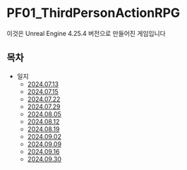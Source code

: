 # PF01_ThirdPersonActionRPG

이것은 Unreal Engine 4.25.4 버전으로 만들어진 게임입니다

## 목차
- 일지
   - [2024.07.13](https://github.com/jslee629/PF01_ThirdPersonActionRPG/blob/main/About/Start.md)
   - [2024.07.15](https://github.com/jslee629/PF01_ThirdPersonActionRPG/blob/main/About/1st_week.md)
   - [2024.07.22](https://github.com/jslee629/PF01_ThirdPersonActionRPG/blob/main/About/2nd_week.md)
   - [2024.07.29](https://github.com/jslee629/PF01_ThirdPersonActionRPG/blob/main/About/3rd_week.md)
   - [2024.08.05](https://github.com/jslee629/PF01_ThirdPersonActionRPG/blob/main/About/4th_week.md)
   - [2024.08.12](https://github.com/jslee629/PF01_ThirdPersonActionRPG/blob/main/About/5th_week.md)
   - [2024.08.19](https://github.com/jslee629/PF01_ThirdPersonActionRPG/blob/main/About/6th_week.md)
   - [2024.09.02](https://github.com/jslee629/PF01_ThirdPersonActionRPG/blob/main/About/8th_week.md)
   - [2024.09.09](https://github.com/jslee629/PF01_ThirdPersonActionRPG/blob/main/About/9th_week.md)
   - [2024.09.16](https://github.com/jslee629/PF01_ThirdPersonActionRPG/blob/main/About/10th_week.md)
   - [2024.09.30](https://github.com/jslee629/PF01_ThirdPersonActionRPG/blob/main/About/12th_week.md)

